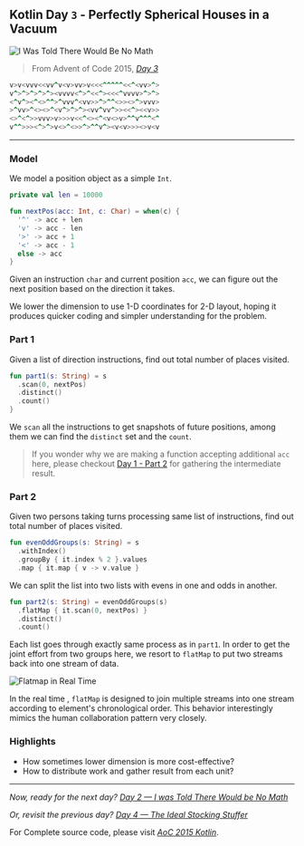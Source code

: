 ## Kotlin Day `3` - Perfectly Spherical Houses in a Vacuum

![I Was Told There Would Be No Math](https://cdn-images-1.medium.com/max/1600/1*_OaALfmikmjFgJ9B6VzIHw.jpeg)

> From Advent of Code 2015, [*Day 3*](https://adventofcode.com/2015/day/3)



```fortran
v>v<vvv<<vv^v<v>vv>v<<<^^^^^<<^<vv>^>
v^>^>^>^>^><vvvv<^>^<<^><<<^vvvv>^>^>
<^v^><^<>^^>^vvv^<vv>>^>^^<>><>^>vvv>
>^vv>^<><>^<v^>^>^><vv^vv^>><<^><<v>>
<>^<^>>vvv>v>>>v<<^<><^<v<>v>^^v^^^<^
v^^>>><^>^>v<>^<>>^>^^v^><v<v>>><>v<v
```



---

### Model 

We model a position object as a simple `Int`.  

```kotlin
private val len = 10000

fun nextPos(acc: Int, c: Char) = when(c) {
  '^' -> acc + len
  'v' -> acc - len
  '>' -> acc + 1
  '<' -> acc - 1
  else -> acc
}
```

Given an instruction `char` and current position `acc`, we can figure out the next position based on the direction it takes.

We lower the dimension to use 1-D coordinates for 2-D layout, hoping it produces quicker coding and simpler understanding for the problem.


### Part 1

Given a list of direction instructions, find out total number of places visited.

```kotlin
fun part1(s: String) = s
  .scan(0, nextPos)
  .distinct()
  .count()
}
```

We `scan` all the instructions to get snapshots of future positions, among them we can find the `distinct` set and the `count`.

> If you wonder why we are making a function accepting additional `acc` here, please checkout [Day 1 - Part 2](https://medium.com/@windmaomao/kotlin-day-1-up-and-down-38885a5fc2b1) for gathering the intermediate result.


### Part 2

Given two persons taking turns processing same list of instructions, find out total number of places visited.

```kotlin
fun evenOddGroups(s: String) = s
  .withIndex()
  .groupBy { it.index % 2 }.values
  .map { it.map { v -> v.value }
```

We can split the list into two lists with evens in one and odds in another.

```kotlin
fun part2(s: String) = evenOddGroups(s)
  .flatMap { it.scan(0, nextPos) }
  .distinct()
  .count()
```

Each list goes through exactly same  process as in `part1`. In order to get the joint effort from two groups here, we resort to `flatMap` to put two streams back into one stream of data. 

![Flatmap in Real Time](https://miro.medium.com/max/2460/1*_Y63YvBMyq8gnTkO_g3etQ.png)

In the real time , `flatMap` is designed to join multiple streams into one stream according to  element's chronological order. This behavior interestingly mimics the human collaboration pattern very closely.

### Highlights

- How sometimes lower dimension is more cost-effective?
- How to distribute work and gather result from each unit?

---

*Now, ready for the next day?* [*Day 2 — I was Told There Would be No Math*](https://medium.com/@windmaomao/kotlin-day-2-i-was-told-there-would-be-no-math-ec0f9e1064cc)

*Or, revisit the previous day?* [*Day 4 — The Ideal Stocking Stuffer*](https://me181)

For Complete source code, please visit [*AoC 2015 Kotlin*](https://github.com/windmaomao/adventofcode/tree/master/2015/kt/src/test/kotlin/org/adventofcode).

